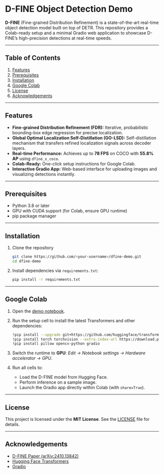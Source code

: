 # D-FINE Object Detection Demo

**D-FINE** (Fine-grained Distribution Refinement) is a state-of-the-art real-time object detection model built on top of DETR. This repository provides a Colab-ready setup and a minimal Gradio web application to showcase D-FINE’s high-precision detections at real-time speeds.

---

## Table of Contents

1. [Features](#features)
2. [Prerequisites](#prerequisites)
3. [Installation](#installation)
4. [Google Colab](#google-colab)
6. [License](#license)
7. [Acknowledgements](#acknowledgements)

---

## Features

* **Fine-grained Distribution Refinement (FDR):** Iterative, probabilistic bounding-box edge regression for precise localization.
* **Global Optimal Localization Self-Distillation (GO-LSD):** Self-distillation mechanism that transfers refined localization signals across decoder layers.
* **Real-time Performance:** Achieves up to **78 FPS** on COCO with **55.8% AP** using `dfine_x_coco`.
* **Colab-Ready:** One-click setup instructions for Google Colab.
* **Interactive Gradio App:** Web-based interface for uploading images and visualizing detections instantly.

---

## Prerequisites

* Python 3.8 or later
* GPU with CUDA support (for Colab, ensure GPU runtime)
* pip package manager

---

## Installation

1. Clone the repository

   ```bash
   git clone https://github.com/<your-username>/dfine-demo.git
   cd dfine-demo
   ```
2. Install dependencies via `requirements.txt`:

   ```bash
   pip install -r requirements.txt
   ```

---

## Google Colab

1. Open the [demo notebook](https://colab.research.google.com/github/<your-username>/dfine-demo/blob/main/demo.ipynb).
2. Run the setup cell to install the latest Transformers and other dependencies:

   ```bash
   !pip install --upgrade git+https://github.com/huggingface/transformers.git  
   !pip install torch torchvision --extra-index-url https://download.pytorch.org/whl/cu118  
   !pip install pillow opencv-python gradio
   ```
3. Switch the runtime to **GPU**: *Edit → Notebook settings → Hardware accelerator → GPU*.
4. Run all cells to:

   * Load the D-FINE model from Hugging Face.
   * Perform inference on a sample image.
   * Launch the Gradio app directly within Colab (with `share=True`).

---

## License

This project is licensed under the **MIT License**. See the [LICENSE](LICENSE) file for details.

---

## Acknowledgements

* [D-FINE Paper (arXiv:2410.13842)](https://arxiv.org/abs/2410.13842)
* [Hugging Face Transformers](https://github.com/huggingface/transformers)
* [Gradio](https://gradio.app)
